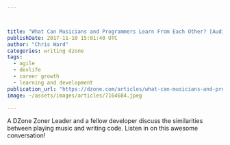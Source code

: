 ```yaml
---



title: "What Can Musicians and Programmers Learn From Each Other? [Audio]"
publishDate: 2017-11-10 15:01:40 UTC
author: "Chris Ward"
categories: writing dzone
tags:
  - agile
  - devlife
  - career growth
  - learning and development
publication_url: "https://dzone.com/articles/what-can-musicians-and-programmers-learn-from-each"
image: ~/assets/images/articles/7164684.jpeg

---
```

A DZone Zoner Leader and a fellow developer discuss the similarities between playing music and writing code. Listen in on this awesome conversation!

